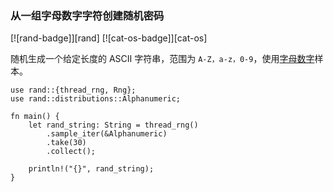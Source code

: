 ### 从一组字母数字字符创建随机密码

<!--
> [algorithms/randomness/rand-passwd.md](https://github.com/rust-lang-nursery/rust-cookbook/blob/master/src/algorithms/randomness/rand-passwd.md)
> <br />
> commit - 203b1085212a7b857d9a29bdc6a763515e77e0f9 - 2020.06.08
-->

[![rand-badge]][rand] [![cat-os-badge]][cat-os]

随机生成一个给定长度的 ASCII 字符串，范围为 `A-Z，a-z，0-9`，使用[字母数字][`Alphanumeric`]样本。

```rust,edition2018
use rand::{thread_rng, Rng};
use rand::distributions::Alphanumeric;

fn main() {
    let rand_string: String = thread_rng()
        .sample_iter(&Alphanumeric)
        .take(30)
        .collect();

    println!("{}", rand_string);
}
```

[`Alphanumeric`]: https://docs.rs/rand/*/rand/distributions/struct.Alphanumeric.html
